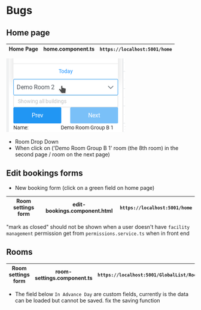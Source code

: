 # Bugs

## Home page
| Home Page | home.component.ts | `https://localhost:5001/home` |
| ------------ | ------------- | ------------ |

![](./city_image/dropdown.png)

- Room Drop Down
- When click on ('Demo Room Group B 1' room (the 8th room) in the second page / room on the next page)


## Edit bookings forms 

- New booking form (click on a green field on home page)

| Room settings form | edit-bookings.component.html | `https://localhost:5001/home` |
| ------------ | ------------- | ------------ |

"mark as closed" should not be shown when a user doesn't have `facility management` permission
get from `permissions.service.ts` when in front end


## Rooms 

| Room settings form | room-settings.component.ts | `https://localhost:5001/GlobalList/Rooms` |
| ------------ | ------------- | ------------ |

- The field below `In Advance Day` are custom fields, currently is the data can be loaded but cannot be saved. fix the saving function